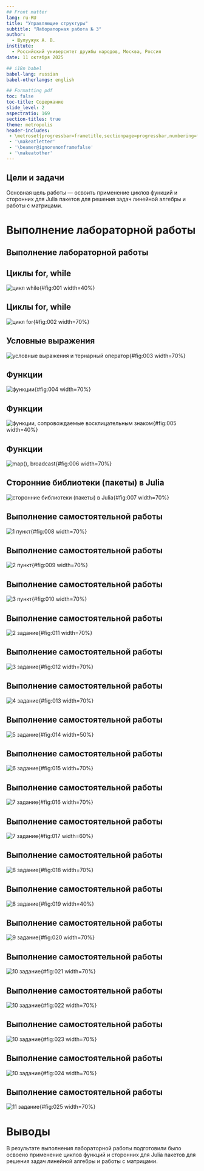 ```yaml
---
## Front matter
lang: ru-RU
title: "Управляющие структуры"
subtitle: "Лабораторная работа № 3"
author:
  - Шулуужук А. В.
institute:
  - Российский университет дружбы народов, Москва, Россия
date: 11 октября 2025

## i18n babel
babel-lang: russian
babel-otherlangs: english

## Formatting pdf
toc: false
toc-title: Содержание
slide_level: 2
aspectratio: 169
section-titles: true
theme: metropolis
header-includes:
 - \metroset{progressbar=frametitle,sectionpage=progressbar,numbering=fraction}
 - '\makeatletter'
 - '\beamer@ignorenonframefalse'
 - '\makeatother'
---
```


## Цели и задачи

Основная цель работы — освоить применение циклов функций и сторонних для Julia
пакетов для решения задач линейной алгебры и работы с матрицами.

# Выполнение лабораторной работы

## Выполнение лабораторной работы

## Циклы for, while 

![цикл while](image/1.png){#fig:001 width=40%}

## Циклы for, while 

![цикл for](image/2.png){#fig:002 width=70%}

## Условные выражения

![условные выражения и тернарный оператор](image/3.png){#fig:003 width=70%}

## Функции

![функции](image/4.png){#fig:004 width=70%}

## Функции

![функции, сопровождаемые восклицательным знаком](image/5.png){#fig:005 width=40%}

## Функции

![map(), broadcast](image/6.png){#fig:006 width=70%}

## Сторонние библиотеки (пакеты) в Julia

![cторонние библиотеки (пакеты) в Julia](image/7.png){#fig:007 width=70%}

## Выполнение самостоятельной работы

![1 пункт](image/8.png){#fig:008 width=70%}

## Выполнение самостоятельной работы

![2 пункт](image/9.png){#fig:009 width=70%}

## Выполнение самостоятельной работы

![3 пункт](image/10.png){#fig:010 width=70%}

## Выполнение самостоятельной работы

![2 задание](image/11.png){#fig:011 width=70%}

## Выполнение самостоятельной работы

![3 задание](image/12.png){#fig:012 width=70%}

## Выполнение самостоятельной работы

![4 задание](image/13.png){#fig:013 width=70%}

## Выполнение самостоятельной работы

![5 задание](image/14.png){#fig:014 width=50%}

## Выполнение самостоятельной работы

![6 задание](image/15.png){#fig:015 width=70%}

## Выполнение самостоятельной работы

![7 задание](image/16.png){#fig:016 width=70%}

## Выполнение самостоятельной работы

![7 задание](image/17.png){#fig:017 width=60%}

## Выполнение самостоятельной работы

![8 задание](image/18.png){#fig:018 width=70%}

## Выполнение самостоятельной работы

![8 задание](image/19.png){#fig:019 width=40%}

## Выполнение самостоятельной работы

![9 задание](image/20.png){#fig:020 width=70%}

## Выполнение самостоятельной работы

![10 задание](image/21.png){#fig:021 width=70%}

## Выполнение самостоятельной работы

![10 задание](image/22.png){#fig:022 width=70%}

## Выполнение самостоятельной работы

![10 задание](image/23.png){#fig:023 width=70%}

## Выполнение самостоятельной работы

![10 задание](image/24.png){#fig:024 width=70%}

## Выполнение самостоятельной работы

![11 задание](image/25.png){#fig:025 width=70%}

# Выводы

В результате выполнения лабораторной работы подготовили было освоено применение циклов функций и сторонних для Julia пакетов для решения задач линейной алгебры и работы с матрицами.
